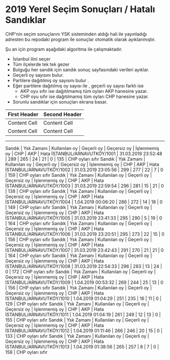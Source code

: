 2019 Yerel Seçim Sonuçları / Hatalı Sandıklar 
===================


CHP'nin seçim sonuçlarını YSK sisteminden aldığı hali ile yayınladığı adresten 
bu repodaki program ile sonuçlar otomatik olarak ayıklanmıştır.

Şu an için program aşağıdaki algoritma ile çalışmaktadır.

* İstanbul ilini seçer
* Tüm ilçelerde tek tek gezer
* Bulguğu her sandık için sandık sonuç sayfasındaki verileri ayıklar.
* Geçerli oy sayısını bulur.
* Partilere dağıtılmış oy sayısını bulur .
* Eğer partilere dağıtılmış oy sayısı ile , geçerli oy sayısı farklı ise
    * AKP oyu sıfır ise dağıtılmamış tüm oyları AKP hanesine yazar.
	* CHP oyu sıfır ise dağıtılmamış tüm oyları CHP hanesine yazar.
* Sorunlu sandıklar için sonuçları ekrana basar.


First Header | Second Header
------------- | -------------
Content Cell | Content Cell
Content Cell | Content Cell

----------

Sandık	|	Ysk Zamanı	|	Kullanılan oy	|	Geçerli oy	|	Geçersiz oy	|	İşlenmemiş oy	|	CHP	|	AKP	|	Hata
İSTANBUL/ARNAVUTKÖY/1001	|	31.03.2019 23:52:48	|	289	|	265	|	24	|	21	|	0	|	135	|	CHP oyları sıfır
Sandık	|	Ysk Zamanı	|	Kullanılan oy	|	Geçerli oy	|	Geçersiz oy	|	İşlenmemiş oy	|	CHP	|	AKP	|	Hata
İSTANBUL/ARNAVUTKÖY/1002	|	31.03.2019 23:05:56	|	299	|	277	|	22	|	7	|	0	|	159	|	CHP oyları sıfır
Sandık	|	Ysk Zamanı	|	Kullanılan oy	|	Geçerli oy	|	Geçersiz oy	|	İşlenmemiş oy	|	CHP	|	AKP	|	Hata
İSTANBUL/ARNAVUTKÖY/1003	|	31.03.2019 22:59:54	|	296	|	281	|	15	|	21	|	0	|	138	|	CHP oyları sıfır
Sandık	|	Ysk Zamanı	|	Kullanılan oy	|	Geçerli oy	|	Geçersiz oy	|	İşlenmemiş oy	|	CHP	|	AKP	|	Hata
İSTANBUL/ARNAVUTKÖY/1004	|	1.04.2019 00:06:20	|	286	|	272	|	14	|	18	|	0	|	149	|	CHP oyları sıfır
Sandık	|	Ysk Zamanı	|	Kullanılan oy	|	Geçerli oy	|	Geçersiz oy	|	İşlenmemiş oy	|	CHP	|	AKP	|	Hata
İSTANBUL/ARNAVUTKÖY/1005	|	31.03.2019 23:41:33	|	295	|	290	|	5	|	19	|	0	|	164	|	CHP oyları sıfır
Sandık	|	Ysk Zamanı	|	Kullanılan oy	|	Geçerli oy	|	Geçersiz oy	|	İşlenmemiş oy	|	CHP	|	AKP	|	Hata
İSTANBUL/ARNAVUTKÖY/1006	|	31.03.2019 23:20:51	|	295	|	273	|	22	|	15	|	0	|	156	|	CHP oyları sıfır
Sandık	|	Ysk Zamanı	|	Kullanılan oy	|	Geçerli oy	|	Geçersiz oy	|	İşlenmemiş oy	|	CHP	|	AKP	|	Hata
İSTANBUL/ARNAVUTKÖY/1007	|	31.03.2019 23:42:43	|	291	|	270	|	21	|	21	|	0	|	164	|	CHP oyları sıfır
Sandık	|	Ysk Zamanı	|	Kullanılan oy	|	Geçerli oy	|	Geçersiz oy	|	İşlenmemiş oy	|	CHP	|	AKP	|	Hata
İSTANBUL/ARNAVUTKÖY/1008	|	31.03.2019 22:54:33	|	296	|	283	|	13	|	24	|	0	|	172	|	CHP oyları sıfır
Sandık	|	Ysk Zamanı	|	Kullanılan oy	|	Geçerli oy	|	Geçersiz oy	|	İşlenmemiş oy	|	CHP	|	AKP	|	Hata
İSTANBUL/ARNAVUTKÖY/1009	|	1.04.2019 00:53:32	|	269	|	244	|	25	|	13	|	0	|	156	|	CHP oyları sıfır
Sandık	|	Ysk Zamanı	|	Kullanılan oy	|	Geçerli oy	|	Geçersiz oy	|	İşlenmemiş oy	|	CHP	|	AKP	|	Hata
İSTANBUL/ARNAVUTKÖY/1010	|	1.04.2019 01:04:29	|	251	|	235	|	16	|	11	|	0	|	129	|	CHP oyları sıfır
Sandık	|	Ysk Zamanı	|	Kullanılan oy	|	Geçerli oy	|	Geçersiz oy	|	İşlenmemiş oy	|	CHP	|	AKP	|	Hata
İSTANBUL/ARNAVUTKÖY/1011	|	1.04.2019 01:04:19	|	261	|	249	|	12	|	13	|	0	|	155	|	CHP oyları sıfır
Sandık	|	Ysk Zamanı	|	Kullanılan oy	|	Geçerli oy	|	Geçersiz oy	|	İşlenmemiş oy	|	CHP	|	AKP	|	Hata
İSTANBUL/ARNAVUTKÖY/1012	|	1.04.2019 01:11:46	|	266	|	246	|	20	|	15	|	0	|	133	|	CHP oyları sıfır
Sandık	|	Ysk Zamanı	|	Kullanılan oy	|	Geçerli oy	|	Geçersiz oy	|	İşlenmemiş oy	|	CHP	|	AKP	|	Hata
İSTANBUL/ARNAVUTKÖY/1013	|	1.04.2019 01:38:56	|	265	|	257	|	8	|	7	|	0	|	158	|	CHP oyları sıfır
